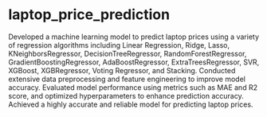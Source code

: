 # laptop_price_prediction
Developed a machine learning model to predict laptop prices using a variety of regression algorithms including Linear Regression, Ridge, Lasso, KNeighborsRegressor, DecisionTreeRegressor, RandomForestRegressor, GradientBoostingRegressor, AdaBoostRegressor, ExtraTreesRegressor, SVR, XGBoost, XGBRegressor, Voting Regressor, and Stacking. Conducted extensive data preprocessing and feature engineering to improve model accuracy.
Evaluated model performance using metrics such as MAE and R2 score, and optimized hyperparameters to enhance prediction accuracy. Achieved a highly accurate and reliable model for predicting laptop prices.
